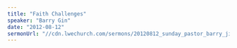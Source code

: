 ```yaml
---
title: "Faith Challenges"
speaker: "Barry Gin"
date: "2012-08-12"
sermonUrl: "//cdn.lwechurch.com/sermons/20120812_sunday_pastor_barry_jin_faith_challenges.mp3"
---
```

